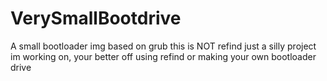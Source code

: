 # VerySmallBootdrive
A small bootloader img based on grub
this is NOT refind just a silly project im working on, your better off using refind or making your own bootloader drive

